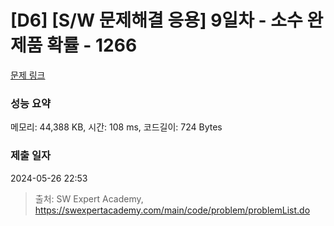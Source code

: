 # [D6] [S/W 문제해결 응용] 9일차 - 소수 완제품 확률 - 1266 

[문제 링크](https://swexpertacademy.com/main/code/problem/problemDetail.do?contestProbId=AV18Sx36IwACFAZN) 

### 성능 요약

메모리: 44,388 KB, 시간: 108 ms, 코드길이: 724 Bytes

### 제출 일자

2024-05-26 22:53



> 출처: SW Expert Academy, https://swexpertacademy.com/main/code/problem/problemList.do